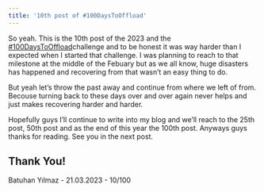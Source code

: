 ```yaml
---
title: '10th post of #100DaysToOffload'
---
```


So yeah. This is the 10th post of the 2023 and the [#100DaysToOffload](https://100daystooffload.com)challenge and to be honest it was way harder than I expected when I started that challenge. I was planning to reach to that milestone at the middle of the Febuary but as we all know, huge disasters has happened and recovering from that wasn’t an easy thing to do. 


But yeah let’s throw the past away and continue from where we left of from. Becouse turning back to these days over and over again never helps and just makes recovering harder and harder. 

Hopefully guys I’ll continue to write into my blog and we’ll reach to the 25th post, 50th post and as the end of this year the 100th post. Anyways guys thanks for reading. See you in the next post.

## Thank You! 

Batuhan Yılmaz - 21.03.2023 - 10/100
